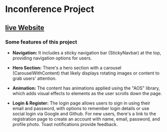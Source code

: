 # Inconference Project

## [live Website](https://inconference-8c4aa.web.app/)

### Some features of this project

- **Navigation:** It includes a sticky navigation bar (StickyNavbar) at the top, providing navigation options for users.

- **Hero Section:** There's a hero section with a carousel (CarouselWithContent) that likely displays rotating images or content to grab users' attention.

- **Animation:** The content has animations applied using the "AOS" library, which adds visual effects to elements as the user scrolls down the page.

- **Login & Register:** The login page allows users to sign in using their email and password, with options to remember login details or use social login via Google and Github. For new users, there's a link to the registration page to create an account with name, email, password, and profile photo. Toast notifications provide feedback.
